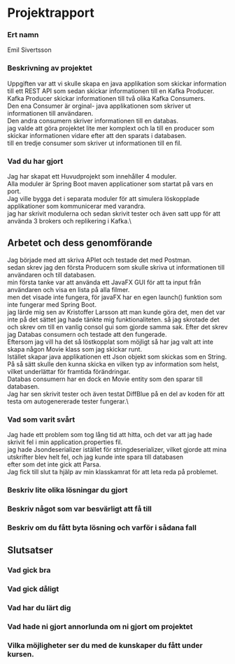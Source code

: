 # Projektrapport

### Ert namn
Emil Sivertsson

### Beskrivning av projektet
Uppgiften var att vi skulle skapa en java applikation som skickar information till ett REST API som sedan skickar informationen till en Kafka Producer.\
Kafka Producer skickar informationen till två olika Kafka Consumers.\
Den ena Consumer är orginal- java applikationen som skriver ut informationen till användaren.\
Den andra consumern skriver informationen till en databas.\
jag valde att göra projektet lite mer komplext och la till en producer som skickar informationen vidare efter att den sparats i databasen.\
till en tredje consumer som skriver ut informationen till en fil.

### Vad du har gjort
Jag har skapat ett Huvudprojekt som innehåller 4 moduler.\
Alla moduler är Spring Boot maven applicationer som startat på vars en port.\
Jag ville bygga det i separata moduler för att simulera löskopplade applikationer som kommunicerar med varandra.\
jag har skrivit modulerna och sedan skrivit tester och även satt upp för att använda 3 brokers och replikering i Kafka.\

## Arbetet och dess genomförande
Jag började med att skriva APIet och testade det med Postman.\
sedan skrev jag den första Producern som skulle skriva ut informationen till användaren och till databasen.\
min första tanke var att använda ett JavaFX GUI för att ta input från användaren och visa en lista på alla filmer.\
men det visade inte fungera, för javaFX har en egen launch() funktion som inte fungerar med Spring Boot.\
jag lärde mig sen av Kristoffer Larsson att man kunde göra det, men det var inte på det sättet jag hade tänkte mig funktionaliteten.
så jag skrotade det och skrev om till en vanlig consol gui som gjorde samma sak.
Efter det skrev jag Databas consumern och testade att den fungerade.\
Eftersom jag vill ha det så löstkopplat som möjligt så har jag valt att inte skapa någon Movie klass som jag skickar runt.\
Istället skapar java applikationen ett Json objekt som skickas som en String.\
På så sätt skulle den kunna skicka en vilken typ av information som helst, vilket underlättar för framtida förändringar.\
Databas consumern har en dock en Movie entity som den sparar till databasen.\
Jag har sen skrivit tester och även testat DiffBlue på en del av koden för att testa om autogenererade tester fungerar.\

### Vad som varit svårt
Jag hade ett problem som tog lång tid att hitta, och det var att jag hade skrivit fel i min application.properties fil.\
jag hade Jsondeserializer istället för stringdeserializer, vilket gjorde att mina utskrifter blev helt fel, och jag kunde inte spara till databasen\
efter som det inte gick att Parsa.\
Jag fick till slut ta hjälp av min klasskamrat för att leta reda på problemet.

### Beskriv lite olika lösningar du gjort

### Beskriv något som var besvärligt att få till

### Beskriv om du fått byta lösning och varför i sådana fall


## Slutsatser

### Vad gick bra

### Vad gick dåligt

### Vad har du lärt dig

### Vad hade ni gjort annorlunda om ni gjort om projektet

### Vilka möjligheter ser du med de kunskaper du fått under kursen.
